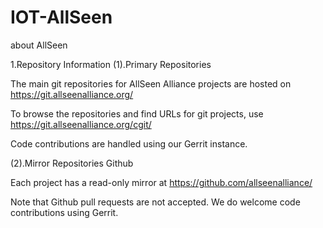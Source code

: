 # IOT-AllSeen

about  AllSeen 

1.Repository Information
(1).Primary Repositories

The main git repositories for AllSeen Alliance projects are hosted on https://git.allseenalliance.org/

To browse the repositories and find URLs for git projects, use https://git.allseenalliance.org/cgit/

Code contributions are handled using our Gerrit instance.

(2).Mirror Repositories
Github

Each project has a read-only mirror at https://github.com/allseenalliance/

Note that Github pull requests are not accepted. We do welcome code contributions using Gerrit.
